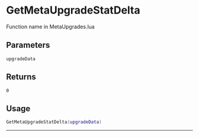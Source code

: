 # GetMetaUpgradeStatDelta
Function name in MetaUpgrades.lua
## Parameters
`upgradeData`
## Returns
`0`
## Usage
```lua
GetMetaUpgradeStatDelta(upgradeData)
```
---

